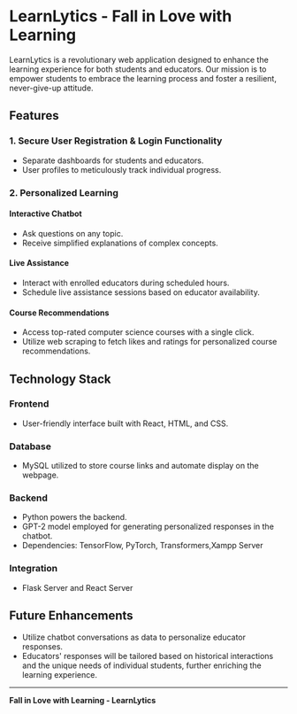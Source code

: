 # LearnLytics - Fall in Love with Learning

LearnLytics is a revolutionary web application designed to enhance the learning experience for both students and educators. Our mission is to empower students to embrace the learning process and foster a resilient, never-give-up attitude.

## Features

### 1. Secure User Registration & Login Functionality

- Separate dashboards for students and educators.
- User profiles to meticulously track individual progress.

### 2. Personalized Learning

#### Interactive Chatbot

- Ask questions on any topic.
- Receive simplified explanations of complex concepts.

#### Live Assistance

- Interact with enrolled educators during scheduled hours.
- Schedule live assistance sessions based on educator availability.

#### Course Recommendations

- Access top-rated computer science courses with a single click.
- Utilize web scraping to fetch likes and ratings for personalized course recommendations.

## Technology Stack

### Frontend

- User-friendly interface built with React, HTML, and CSS.

### Database

- MySQL utilized to store course links and automate display on the webpage.

### Backend

- Python powers the backend.
- GPT-2 model employed for generating personalized responses in the chatbot.
- Dependencies: TensorFlow, PyTorch, Transformers,Xampp Server
### Integration

- Flask Server and React Server

## Future Enhancements

- Utilize chatbot conversations as data to personalize educator responses.
- Educators' responses will be tailored based on historical interactions and the unique needs of individual students, further enriching the learning experience.

---

**Fall in Love with Learning - LearnLytics**
